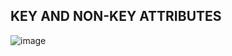 ## KEY AND NON-KEY ATTRIBUTES

![image](https://github.com/JashandeepSidhu712/DBMS/assets/117754690/3b5de98a-fb17-4bf8-85da-4c839c9ffd88)
